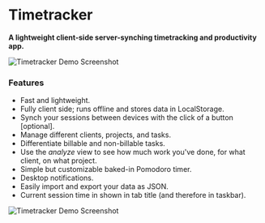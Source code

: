 # Timetracker

**A lightweight client-side server-synching timetracking and productivity app.**

![Timetracker Demo Screenshot](http://s18.postimg.org/jhnp8h88p/timetracker_screenshot_1.png)

### Features

- Fast and lightweight.
- Fully client side; runs offline and stores data in LocalStorage.
- Synch your sessions between devices with the click of a button [optional].
- Manage different clients, projects, and tasks.
- Differentiate billable and non-billable tasks.
- Use the *analyze* view to see how much work you've done, for what client, on what project.
- Simple but customizable baked-in  Pomodoro timer.
- Desktop notifications.
- Easily import and export your data as JSON.
- Current session time in shown in tab title (and therefore in taskbar).

![Timetracker Demo Screenshot](http://s18.postimg.org/8jh141915/timetracker_screenshot_2.png)
